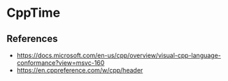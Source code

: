 # CppTime

## References

- https://docs.microsoft.com/en-us/cpp/overview/visual-cpp-language-conformance?view=msvc-160
- https://en.cppreference.com/w/cpp/header